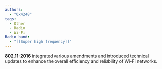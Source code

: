 ```yaml
---
authors:
  - "0x4248"
tags:
  - Other
  - Radio
  - Wi-Fi
Radio band:
  - "[[Super high frequency]]"
---
```

**802.11-2016** integrated various amendments and introduced technical updates to enhance the overall efficiency and reliability of Wi-Fi networks.